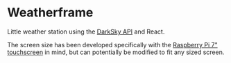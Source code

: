 # Weatherframe
Little weather station using the [DarkSky API](https://developer.forecast.io/)
and React.

The screen size has been developed specifically with the [Raspberry Pi 7" touchscreen](https://www.raspberrypi.org/products/raspberry-pi-touch-display/)
in mind, but can potentially be modified to fit any sized screen.
